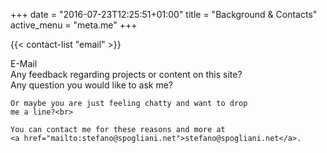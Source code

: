 +++
date = "2016-07-23T12:25:51+01:00"
title = "Background & Contacts"
active_menu = "meta.me"
+++


{{< contact-list "email" >}}


<div class="panel panel-info">
  <div class="panel-heading">
    <span class="fa fa-envelope"></span> E-Mail
  </div>
  <div class="panel-body">
    Any feedback regarding projects or content on this site?<br>
    Any question you would like to ask me?<br>

    Or maybe you are just feeling chatty and want to drop
    me a line?<br>

    You can contact me for these reasons and more at
    <a href="mailto:stefano@spogliani.net">stefano@spogliani.net</a>.
  </div>
</div>
